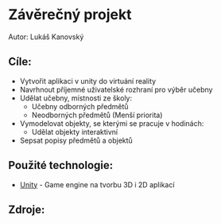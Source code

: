 # Závěrečný projekt
Autor: Lukáš Kanovský

## Cíle:
- Vytvořit aplikaci v unity do virtuání reality
- Navrhnout příjemné uživatelské rozhraní pro výběr učebny
- Udělat učebny, místnosti ze školy:
    - Učebny odborných předmětů
    - Neodborných předmětů (Menší priorita)
- Vymodelovat objekty, se kterými se pracuje v hodinách:
    - Udělat objekty interaktivní
- Sepsat popisy předmětů a objektů

## Použité technologie:
- [Unity] - Game engine na tvorbu 3D i 2D aplikací

## Zdroje:



[Unity]:https://unity.com/

